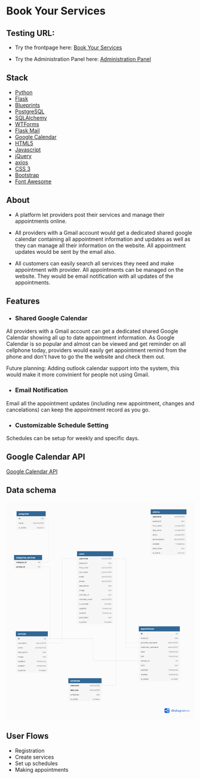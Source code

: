 # Book Your Services


## Testing URL:
- Try the frontpage here: [Book Your Services](https://book-your-services.herokuapp.com/)

- Try the Administration Panel here: [Administration Panel](https://book-your-services.herokuapp.com/admin)

## Stack
- [Python](https://www.python.org/)
- [Flask](https://flask.palletsprojects.com/en/1.1.x/)
- [Blueprints](https://flask.palletsprojects.com/en/1.1.x/blueprints/)
- [PostgreSQL](https://www.postgresql.org/)
- [SQLAlchemy](https://www.sqlalchemy.org/)
- [WTForms](https://wtforms.readthedocs.io/en/2.3.x/)
- [Flask Mail](https://github.com/mattupstate/flask-mail)
- [Google Calendar](https://developers.google.com/calendar)
- [HTML5](https://developer.mozilla.org/en-US/docs/Web/Guide/HTML/HTML5)
- [Javascript](https://developer.mozilla.org/en-US/docs/Web/JavaScript)
- [jQuery](https://jquery.com/)
- [axios](https://github.com/axios/axios)
- [CSS 3](https://developer.mozilla.org/en-US/docs/Web/CSS)
- [Bootstrap](https://getbootstrap.com/)
- [Font Awesome](https://fontawesome.com/start)

## About
- A platform let providers post their services and manage their appointments online. 

- All providers with a Gmail account would get a dedicated shared google calendar containing all appointment information and updates as well as they can manage all their information on the website. All appointment updates would be sent by the email also.

- All customers can easily search all services they need and make appointment with provider. All appointments can be managed on the website. They would be email notification with all updates of the appointments.

## Features

- ### Shared Google Calendar
All providers with a Gmail account can get a dedicated shared Google Calendar showing all up to date appointment information. As Google Calendar is so popular and almost can be viewed and get reminder on all cellphone today, providers would easily get appointment remind from the phone and don't have to go the the website and check them out.

Future planning: Adding outlook calendar support into the system, this would make it more convinient for people not using Gmail.


- ### Email Notification
Email all the appointment updates (including new appointment, changes and cancelations) can keep the appointment record as you go. 

- ### Customizable Schedule Setting
Schedules can be setup for weekly and specific days. 

## Google Calendar API
[Google Calendar API](https://developers.google.com/calendar/overview)

## Data schema
![Database schema](dataschema.png)

## User Flows
- Registration
- Create services
- Set up schedules
- Making appointments